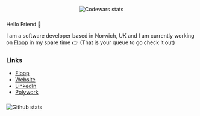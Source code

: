 <p align="center">
  <img alt="Codewars stats" src="https://www.codewars.com/users/damiensedgwick/badges/small">  
</p>

###

Hello Friend 👋

I am a software developer based in Norwich, UK and I am currently working on [Floop](https://www.feedback-loop.io) in my spare time 👉 (That is your queue to go check it out)

### Links
* [Floop](https://www.feedback-loop.io)
* [Website](https://www.damiensedgwick.com)
* [LinkedIn](https://www.twitter.com/damiensedgwick)
* [Polywork](https://www.polywork.com/dks)

###

<picture>
  <source srcset="https://github-readme-stats.vercel.app/api?username=damiensedgwick&count_private=true&show_icons=true">
  <img alt="Github stats" src="https://github-readme-stats.vercel.app/api?username=damiensedgwick&count_private=true&show_icons=true">
</picture>
